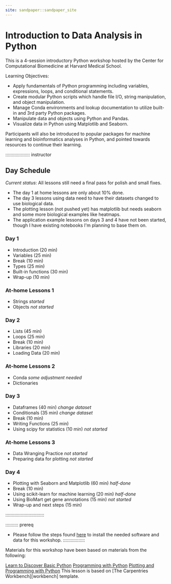```yaml
---
site: sandpaper::sandpaper_site
---
```


# Introduction to Data Analysis in Python

This is a 4-session introductory Python workshop hosted by the Center for Computational Biomedicine at Harvard Medical School. 

Learning Objectives:
- Apply fundamentals of Python programming including variables, expressions, loops, and conditional statements.
- Create modular Python scripts which handle file I/O, string manipulation, and object manipulation.
- Manage Conda environments and lookup documentation to utilize built-in and 3rd party Python packages.
- Manipulate data and objects using Python and Pandas.
- Visualize data in Python using Matplotlib and Seaborn.

Participants will also be introduced to popular packages for machine learning and bioinformatics analyses in Python, and pointed towards resources to continue their learning. 

::::::::::::::::::: instructor
## Day Schedule

*Current status*: All lessons still need a final pass for polish and small fixes. 
- The day 1 at home lessons are only about 10% done. 
- The day 3 lessons using data need to have their datasets changed to use biological data. 
- The plotting lesson (not pushed yet) has matplotlib but needs seaborn and some more biological examples like heatmaps. 
- The application example lessons on days 3 and 4 have not been started, though I have existing notebooks I'm planning to base them on.

### Day 1

- Introduction (20 min)
- Variables (25 min)
- Break (10 min)
- Types (25 min)
- Built-in functions (30 min)
- Wrap-up (10 min)

### At-home Lessons 1

- Strings *started*
- Objects *not started*

### Day 2

- Lists (45 min)
- Loops (25 min)
- Break (10 min)
- Libraries (20 min)
- Loading Data (20 min)

### At-home Lessons 2

- Conda *some adjustment needed*
- Dictionaries

### Day 3

- Dataframes (40 min) *change dataset*
- Conditionals (35 min) *change dataset*
- Break (10 min)
- Writing Functions (25 min)
- Using scipy for statistics (10 min) *not started*

### At-home Lessons 3

- Data Wranging Practice *not started*
- Preparing data for plotting *not started*

### Day 4

- Plotting with Seaborn and Matplotlib (60 min) *half-done*
- Break (10 min)
- Using scikit-learn for machine learning (20 min) *half-done*
- Using BioMart get gene annotations (15 min) *not started*
- Wrap-up and next steps (15 min)

::::::::::::::::::::::::::::::

:::::::::: prereq
- Please follow the steps found [here](learners/setup.md) to install the needed software and data for this workshop. 
:::::::::::::::::

Materials for this workshop have been based on materials from the following:

[Learn to Discover Basic Python](https://github.com/LearnToDiscover/Basic_Python_dev)
[Programming with Python](https://swcarpentry.github.io/python-novice-inflammation/)
[Plotting and Programming with Python](http://swcarpentry.github.io/python-novice-gapminder/)
This lesson is based on [The Carpentries Workbench][workbench] template.


